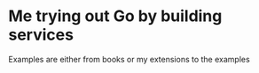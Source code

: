 # Me trying out Go by building services

Examples are either from books or my extensions to the examples
